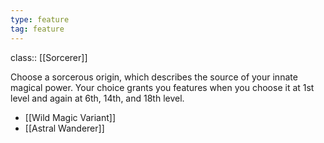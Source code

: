 ```yaml
---
type: feature
tag: feature
---
```

class:: [[Sorcerer]]

Choose a sorcerous origin, which describes the source of your innate magical power. Your choice grants you features when you choose it at 1st level and again at 6th, 14th, and 18th level.

- [[Wild Magic Variant]]
- [[Astral Wanderer]]